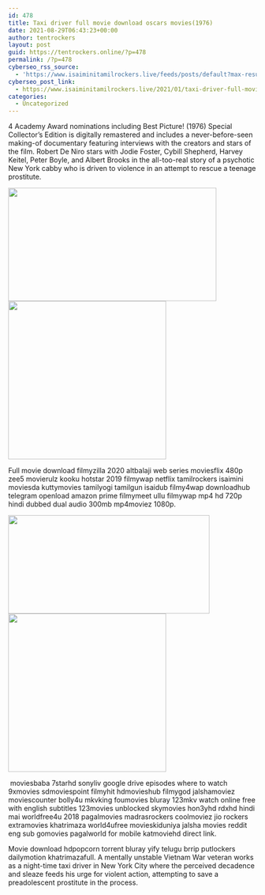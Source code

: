 ```yaml
---
id: 478
title: Taxi driver full movie download oscars movies(1976)
date: 2021-08-29T06:43:23+00:00
author: tentrockers
layout: post
guid: https://tentrockers.online/?p=478
permalink: /?p=478
cyberseo_rss_source:
  - 'https://www.isaiminitamilrockers.live/feeds/posts/default?max-results=150&start-index=151'
cyberseo_post_link:
  - https://www.isaiminitamilrockers.live/2021/01/taxi-driver-full-movie-download-oscars.html
categories:
  - Uncategorized
---
```

<meta content="4 Academy Award nominations including Best Picture! (1976) Special Collector's Edition is digitally remastered and includes a never-befo..." name="twitter:description" />

  


<center>
</center>

4 Academy Award nominations including Best Picture! (1976) Special Collector&#8217;s Edition is digitally remastered and includes a never-before-seen making-of documentary featuring interviews with the creators and stars of the film. Robert De Niro stars with Jodie Foster, Cybill Shepherd, Harvey Keitel, Peter Boyle, and Albert Brooks in the all-too-real story of a psychotic New York cabby who is driven to violence in an attempt to rescue a teenage prostitute.<ins data-width="0" data-height="0" class="w7f8259a4cb" data-domain="//aaaaaco.com" data-affquery="/f5ff9bfd5d/7f8259a4cb/?placementName=default"></ins>

<div class="separator">
  <a href="https://1.bp.blogspot.com/-9l0udZMkyns/X_P-WkoYLVI/AAAAAAAAALE/XCQ01C-V6okMO7l2DQJ0zGkIbFLRgPwbACLcBGAsYHQ/s1080/B000T433L0_taxidriver_UXSY1._SX1080_.jpg"><img loading="lazy" border="0" data-original-height="743" data-original-width="1080" height="229" src="https://1.bp.blogspot.com/-9l0udZMkyns/X_P-WkoYLVI/AAAAAAAAALE/XCQ01C-V6okMO7l2DQJ0zGkIbFLRgPwbACLcBGAsYHQ/w422-h229/B000T433L0_taxidriver_UXSY1._SX1080_.jpg" width="422" /></a>
</div>



<div class="separator">
  <a href="https://aaaaaco.com/b7e8e06d99/2d174b8371/?placementName=default" imageanchor="1" target="_blank" rel="noopener"><img border="0" data-original-height="166" data-original-width="800" src="https://1.bp.blogspot.com/-fOl6D7mYWJY/X_P_ZTZE6VI/AAAAAAAAALU/yACdIxzuyeccXoB2iNgDJM2i3YCpzXI7wCLcBGAsYHQ/s320/unnamed.gif" width="320" /></a>
</div>

<ins data-width="0" data-height="0" class="w7f8259a4cb" data-domain="//aaaaaco.com" data-affquery="/f5ff9bfd5d/7f8259a4cb/?placementName=default"></ins>

Full movie download filmyzilla 2020 altbalaji web series moviesflix 480p zee5 movierulz kooku hotstar 2019 filmywap netflix tamilrockers isaimini moviesda kuttymovies tamilyogi tamilgun isaidub filmy4wap downloadhub telegram openload amazon prime filmymeet ullu filmywap mp4 hd 720p hindi dubbed dual audio 300mb mp4moviez 1080p.<ins data-width="0" data-height="0" class="w7f8259a4cb" data-domain="//aaaaaco.com" data-affquery="/f5ff9bfd5d/7f8259a4cb/?placementName=default"></ins>

<div class="separator">
  <a href="https://1.bp.blogspot.com/-pXZRGikebIo/X_P-fZNKYYI/AAAAAAAAALI/d4UGSdH98TQ2iPRrdusxI5p1IS-0TFs0wCLcBGAsYHQ/s2048/ending_of_taxi_driver_.jpg"><img loading="lazy" border="0" data-original-height="1152" data-original-width="2048" height="199" src="https://1.bp.blogspot.com/-pXZRGikebIo/X_P-fZNKYYI/AAAAAAAAALI/d4UGSdH98TQ2iPRrdusxI5p1IS-0TFs0wCLcBGAsYHQ/w408-h199/ending_of_taxi_driver_.jpg" width="408" /></a>
</div>

<div class="separator">
  <a href="https://aaaaaco.com/b7e8e06d99/2d174b8371/?placementName=default" imageanchor="1" target="_blank" rel="noopener"><img border="0" data-original-height="166" data-original-width="800" src="https://1.bp.blogspot.com/-nm1wH-OJch4/X_P_enZ1miI/AAAAAAAAALY/EJQutUemm_UBI3sTPwJybuN1JZ_VIl0MQCLcBGAsYHQ/s320/unnamed.gif" width="320" /></a>
</div>

<ins data-width="0" data-height="0" class="w7f8259a4cb" data-domain="//aaaaaco.com" data-affquery="/f5ff9bfd5d/7f8259a4cb/?placementName=default"></ins>

&nbsp;moviesbaba 7starhd sonyliv google drive episodes where to watch 9xmovies sdmoviespoint filmyhit hdmovieshub filmygod jalshamoviez moviescounter bolly4u mkvking foumovies bluray 123mkv watch online free with english subtitles 123movies unblocked skymovies hon3yhd rdxhd hindi mai worldfree4u 2018 pagalmovies madrasrockers coolmoviez jio rockers extramovies khatrimaza world4ufree movieskiduniya jalsha movies reddit eng sub gomovies pagalworld for mobile katmoviehd direct link.

Movie download hdpopcorn torrent bluray yify telugu brrip putlockers dailymotion khatrimazafull. A mentally unstable Vietnam War veteran works as a night-time taxi driver in New York City where the perceived decadence and sleaze feeds his urge for violent action, attempting to save a preadolescent prostitute in the process.&nbsp;<ins data-width="0" data-height="0" class="w7f8259a4cb" data-domain="//aaaaaco.com" data-affquery="/f5ff9bfd5d/7f8259a4cb/?placementName=default"></ins>

<center>
</center>